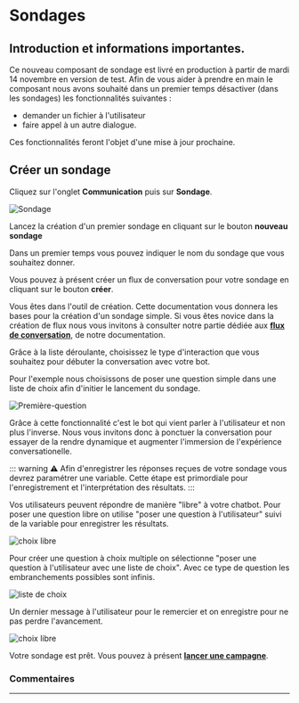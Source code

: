 
# Sondages

## Introduction et informations importantes.



Ce nouveau composant de sondage est livré en production à partir de mardi 14 novembre en version de test. 
Afin de vous aider à prendre en main le composant nous avons souhaité dans un premier temps désactiver (dans les sondages) les fonctionnalités suivantes : 
- demander un fichier  à l'utilisateur
- faire appel à un autre dialogue. 

Ces fonctionnalités feront l'objet d'une mise à jour prochaine.



## Créer un sondage



Cliquez sur l'onglet **Communication** puis sur **Sondage**. 

<div class="image_center">
  <img :src="$withBase('/assets/img/fr/communication/Sondage.png')" alt="Sondage">
</div>


Lancez la création d'un premier sondage en cliquant sur le bouton **nouveau sondage**

Dans un premier temps vous pouvez indiquer le nom du sondage que vous souhaitez donner.

Vous pouvez à présent créer un flux de conversation pour votre sondage en cliquant sur le bouton **créer**.

Vous êtes dans l'outil de création. Cette documentation vous donnera les bases pour la création d'un sondage simple. Si vous êtes novice dans la création de flux nous vous invitons à consulter notre partie dédiée aux [**flux de conversation**](/fr/chatbot/connaissances.html#flux-de-conversation), de notre documentation.

Grâce à la liste déroulante, choisissez le type d'interaction que vous souhaitez pour débuter la conversation avec votre bot.


Pour l'exemple nous choisissons de poser une question simple dans une liste de choix afin d'initier le lancement du sondage. 



<div class="image_center">
  <img :src="$withBase('/assets/img/fr/communication/lancement-sondage.png')" alt="Première-question">
</div>

Grâce à cette fonctionnalité c'est le bot qui vient parler à l'utilisateur et non plus l'inverse. Nous vous invitons donc à ponctuer la conversation pour essayer de la rendre dynamique et augmenter l'immersion de l'expérience conversationelle.

::: warning ⚠️
Afin d'enregistrer les réponses reçues de votre sondage vous devrez paramétrer une variable. Cette étape est primordiale pour l'enregistrement et l'interprétation des résultats.
:::



Vos utilisateurs peuvent répondre de manière "libre" à votre chatbot. Pour poser une question libre on utilise "poser une question à l'utilisateur" suivi de la variable pour enregistrer les résultats. 


<div class="image_center">
  <img :src="$withBase('/assets/img/fr/communication/suite-sondage.png')" alt="choix libre">
</div>

Pour créer une question à choix multiple on sélectionne "poser une question à l'utilisateur avec une liste de choix". Avec ce type de question les embranchements possibles sont infinis. 

<div class="image_center">
  <img :src="$withBase('/assets/img/fr/communication/choix-multiples-sondage.png')" alt="liste de choix">
</div>


Un dernier message à l'utilisateur pour le remercier et on enregistre pour ne pas perdre l'avancement.

<div class="image_center">
  <img :src="$withBase('/assets/img/fr/communication/fin-sondage.png')" alt="choix libre">
</div>





Votre sondage est prêt. Vous pouvez à présent  [**lancer une campagne**](/fr/chatbot/campagne.html#campagne). 




### Commentaires
---

<Commentaire />